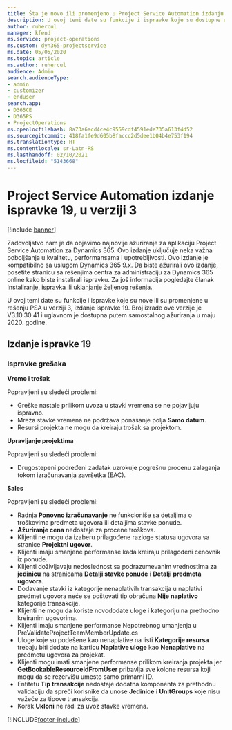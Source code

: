 ```yaml
---
title: Šta je novo ili promenjeno u Project Service Automation izdanju ispravke 19 u verziji 3
description: U ovoj temi date su funkcije i ispravke koje su dostupne u Project Service Automation izdanju ispravke 19 u verziji 3.
author: ruhercul
manager: kfend
ms.service: project-operations
ms.custom: dyn365-projectservice
ms.date: 05/05/2020
ms.topic: article
ms.author: ruhercul
audience: Admin
search.audienceType:
- admin
- customizer
- enduser
search.app:
- D365CE
- D365PS
- ProjectOperations
ms.openlocfilehash: 8a73a6acd4ce4c9559cdf4591ede735a613f4d52
ms.sourcegitcommit: 418fa1fe9d605b8faccc2d5dee1b04b4e753f194
ms.translationtype: HT
ms.contentlocale: sr-Latn-RS
ms.lasthandoff: 02/10/2021
ms.locfileid: "5143668"
---
```

# <a name="project-service-automation-update-release-19-v3"></a>Project Service Automation izdanje ispravke 19, u verziji 3

[!include [banner](../includes/psa-now-project-operations.md)]

Zadovoljstvo nam je da objavimo najnovije ažuriranje za aplikaciju Project Service Automation za Dynamics 365. Ovo izdanje uključuje neka važna poboljšanja u kvalitetu, performansama i upotrebljivosti. Ovo izdanje je kompatibilno sa uslugom Dynamics 365 9.x. Da biste ažurirali ovo izdanje, posetite stranicu sa rešenjima centra za administraciju za Dynamics 365 online kako biste instalirali ispravku. Za još informacija pogledajte članak [Instaliranje, ispravka ili uklanjanje željenog rešenja](https://docs.microsoft.com/power-platform/admin/install-remove-preferred-solution).

U ovoj temi date su funkcije i ispravke koje su nove ili su promenjene u rešenju PSA u verziji 3, izdanje ispravke 19. Broj izrade ove verzije je V3.10.30.41 i uglavnom je dostupna putem samostalnog ažuriranja u maju 2020. godine.

## <a name="update-release-19"></a>Izdanje ispravke 19

### <a name="bug-fixes"></a>Ispravke grešaka

**Vreme i trošak**

Popravljeni su sledeći problemi: 

- Greške nastale prilikom uvoza u stavki vremena se ne pojavljuju ispravno.
- Mreža stavke vremena ne podržava ponašanje polja **Samo datum**.
- Resursi projekta ne mogu da kreiraju trošak sa projektom.

**Upravljanje projektima**

Popravljeni su sledeći problemi: 

-  Drugostepeni podređeni zadatak uzrokuje pogrešnu procenu zalaganja tokom izračunavanja završetka (EAC).

**Sales**

Popravljeni su sledeći problemi: 

- Radnja **Ponovno izračunavanje** ne funkcioniše sa detaljima o troškovima predmeta ugovora ili detaljima stavke ponude.
- **Ažuriranje cena** nedostaje za procene troškova.
-  Klijenti ne mogu da izaberu prilagođene razloge statusa ugovora sa stranice **Projektni ugovor**.
- Klijenti imaju smanjene performanse kada kreiraju prilagođeni cenovnik iz ponude.
- Klijenti doživljavaju nedoslednost sa podrazumevanim vrednostima za **jedinicu** na stranicama **Detalji stavke ponude** i **Detalji predmeta ugovora**.
- Dodavanje stavki iz kategorije nenaplativih transakcija u naplativi predmet ugovora neće se poštovati tip obračuna **Nije naplativo** kategorije transakcije.
- Klijenti ne mogu da koriste novododate uloge i kategoriju na prethodno kreiranim ugovorima.
- Klijenti imaju smanjene performanse Nepotrebnog umanjenja u PreValidateProjectTeamMemberUpdate.cs
- Uloge koje su podešene kao nenaplative na listi **Kategorije resursa** trebaju biti dodate na karticu **Naplative uloge** kao **Nenaplative** na predmetu ugovora za projekat.
- Klijenti mogu imati smanjene performanse prilikom kreiranja projekta jer **GetBookableResourceIdFromUser** pribavlja sve kolone resursa koji mogu da se rezervišu umesto samo primarni ID.
- Entitetu **Tip transakcije** nedostaje dodatna komponenta za prethodnu validaciju da spreči korisnike da unose **Jedinice** i **UnitGroups** koje nisu važeće za tipove transakcija.
- Korak **Ukloni** ne radi za uvoz stavke vremena.


[!INCLUDE[footer-include](../includes/footer-banner.md)]